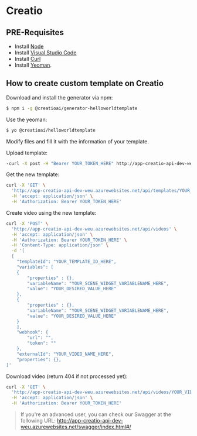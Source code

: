 # Creatio

## PRE-Requisites
- Install [Node](https://nodejs.org/en/)
- Install [Visual Studio Code](https://code.visualstudio.com/)
- Install [Curl](https://curl.se/download.html)
- Install [Yeoman](https://yeoman.io/).

## How to create custom template on Creatio


Download and install the generator via npm:
```bash
$ npm i -g @creatioai/generator-helloworldtemplate
```
 
Use the yeoman:
```bash
$ yo @creatioai/helloworldtemplate
```

Modify files and fill it with the information of your template.

Upload template:
```bash
-curl -X post -H "Bearer YOUR_TOKEN_HERE" http://app-creatio-api-dev-weu.azurewebsites.net/api/templates 
```

Get the new template:
```bash
curl -X 'GET' \
  'http://app-creatio-api-dev-weu.azurewebsites.net/api/templates/YOUR_TEMPLATE_ID_HERE' \
  -H 'accept: application/json' \
  -H 'Authorization: Bearer YOUR_TOKEN_HERE'
```

Create video using the new template:
```bash
curl -X 'POST' \
  'http://app-creatio-api-dev-weu.azurewebsites.net/api/videos' \
  -H 'accept: application/json' \
  -H 'Authorization: Bearer YOUR_TOKEN_HERE' \
  -H 'Content-Type: application/json' \
  -d '[
  {
    "templateId": "YOUR_TEMPLATE_ID_HERE",
    "variables": [
    {
        "properties" : {}, 
        "variableName": "YOUR_SCENE_WIDGET_VARIABLENAME_HERE",
        "value": "YOUR_DESIRED_VALUE_HERE"
    },
    {
        "properties" : {}, 
        "variableName": "YOUR_SCENE_WIDGET_VARIABLENAME_HERE",
        "value": "YOUR_DESIRED_VALUE_HERE"
    }
    ],
    "webhook": {
        "url": "",
        "token": ""
    },
    "externalId": "YOUR_VIDEO_NAME_HERE",
    "properties": {},
]'

```

Download video (return 404 if not processed yet):
```bash
curl -X 'GET' \
  'http://app-creatio-api-dev-weu.azurewebsites.net/api/videos/YOUR_VIDEO_ID_HERE/download' \
  -H 'accept: application/json' \
  -H 'Authorization: Bearer YOUR_TOKEN_HERE'
```

> If you're an advanced user, you can check our Swagger at the following URL: http://app-creatio-api-dev-weu.azurewebsites.net/swagger/index.html#/
